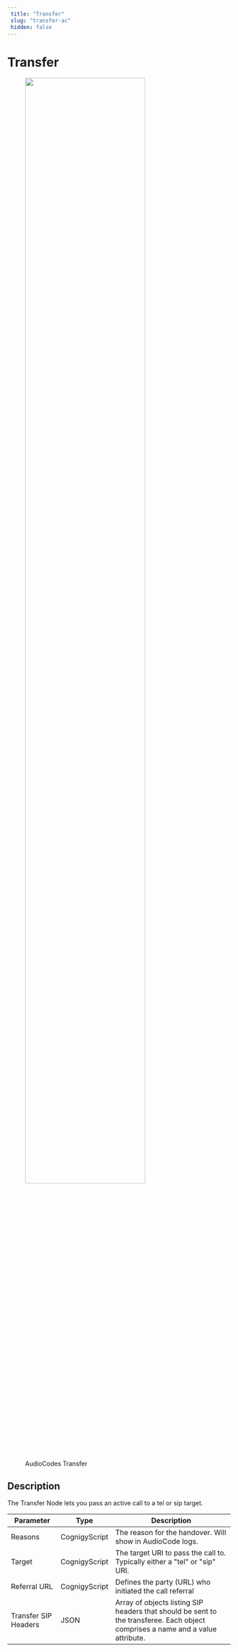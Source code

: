 ```yaml
---
 title: "Transfer" 
 slug: "transfer-ac" 
 hidden: false 
---
```

# Transfer

<figure>
  <img class="image-center" src="../../../../../../_assets/ai/build/node-reference/audiocodes/transfer.png" width="80%" />
  <figcaption>AudioCodes Transfer</figcaption>
</figure>

## Description

The Transfer Node lets you pass an active call to a tel or sip target.

| Parameter            | Type          | Description                                                                                                                     |
|----------------------|---------------|---------------------------------------------------------------------------------------------------------------------------------|
| Reasons              | CognigyScript | The reason for the handover. Will show in AudioCode logs.                                                                       |
| Target               | CognigyScript | The target URI to pass the call to. Typically either a "tel" or "sip" URI.                                                      |
| Referral URL         | CognigyScript | Defines the party (URL) who initiated the call referral                                                                         |
| Transfer SIP Headers | JSON          | Array of objects listing SIP headers that should be sent to the transferee. Each object comprises a name and a value attribute. |
